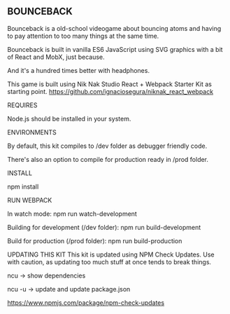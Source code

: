 BOUNCEBACK
--------------------------------

Bounceback is a old-school videogame about bouncing atoms and having to pay attention to too many things at the same time.

Bounceback is built in vanilla ES6 JavaScript using SVG graphics with a bit of React and MobX, just because.

And it's a hundred times better with headphones.

This game is built using Nik Nak Studio React + Webpack Starter Kit as starting point.
https://github.com/ignaciosegura/niknak_react_webpack


REQUIRES

Node.js should be installed in your system.

ENVIRONMENTS

By default, this kit compiles to /dev folder as debugger friendly code.

There's also an option to compile for production ready in /prod folder.

INSTALL

npm install

RUN WEBPACK

In watch mode: npm run watch-development

Building for development (/dev folder): npm run build-development

Build for production (/prod folder): npm run build-production

UPDATING THIS KIT
This kit is updated using NPM Check Updates. Use with caution, as updating too much stuff at once tends to break things.

ncu -> show dependencies

ncu -u -> update and update package.json

https://www.npmjs.com/package/npm-check-updates
